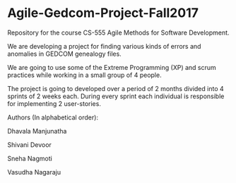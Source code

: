 # Agile-Gedcom-Project-Fall2017

Repository for the course CS-555 Agile Methods for Software Development.

We are developing a project for finding various kinds of errors and anomalies in GEDCOM genealogy files.

We are going to use some of the Extreme Programming (XP) and scrum practices while working in a small group of 4 people.

The project is going to developed over a period of 2 months divided into 4 sprints of 2 weeks each. During every sprint each individual is responsible for implementing 2 user-stories.

Authors (In alphabetical order):

Dhavala Manjunatha

Shivani Devoor

Sneha Nagmoti

Vasudha Nagaraju
